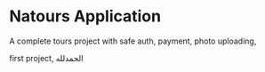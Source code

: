 # Natours Application

A complete tours project with safe auth, payment, photo uploading,


first project, الحمدلله
